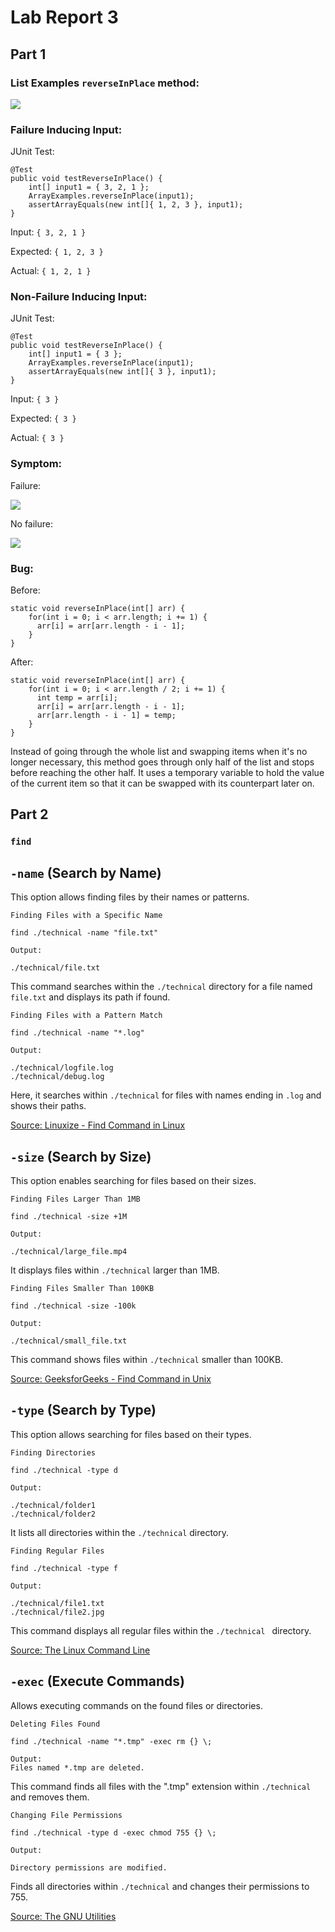 # Lab Report 3

## Part 1

### **List Examples `reverseInPlace` method:**

![](../labreport3images/reverseInPlace.png)

### Failure Inducing Input:

JUnit Test:
```
@Test 
public void testReverseInPlace() {
    int[] input1 = { 3, 2, 1 };
    ArrayExamples.reverseInPlace(input1);
    assertArrayEquals(new int[]{ 1, 2, 3 }, input1);
}
```
Input: `{ 3, 2, 1 }`

Expected: `{ 1, 2, 3 }`

Actual: `{ 1, 2, 1 }`
### Non-Failure Inducing Input:

JUnit Test:
```
@Test 
public void testReverseInPlace() {
    int[] input1 = { 3 };
    ArrayExamples.reverseInPlace(input1);
    assertArrayEquals(new int[]{ 3 }, input1);
}
```

Input: `{ 3 }`

Expected: `{ 3 }`

Actual: `{ 3 }`
### Symptom:

Failure:

![](../labreport3images/failure.png)

No failure:

![](../labreport3images/nofailure.png)

### Bug:

Before:

```
static void reverseInPlace(int[] arr) {
    for(int i = 0; i < arr.length; i += 1) {
      arr[i] = arr[arr.length - i - 1];
    }
}
```

After:
```
static void reverseInPlace(int[] arr) {
    for(int i = 0; i < arr.length / 2; i += 1) {
      int temp = arr[i];
      arr[i] = arr[arr.length - i - 1];
      arr[arr.length - i - 1] = temp;
    }
}
```
Instead of going through the whole list and swapping items when it's no longer necessary, this method goes through only half of the list and stops before reaching the other half. It uses a temporary variable to hold the value of the current item so that it can be swapped with its counterpart later on.

## Part 2

### `find`

## `-name` (Search by Name)

This option allows finding files by their names or patterns.

`Finding Files with a Specific Name`

```
find ./technical -name "file.txt"

Output:

./technical/file.txt
```

This command searches within the `./technical` directory for a file named `file.txt` and displays its path if found.

`Finding Files with a Pattern Match`

```
find ./technical -name "*.log"

Output: 

./technical/logfile.log
./technical/debug.log
```

Here, it searches within `./technical` for files with names ending in `.log` and shows their paths.

[Source: Linuxize - Find Command in Linux](https://linuxize.com/post/how-to-use-linux-find-command/)

## `-size` (Search by Size)

This option enables searching for files based on their sizes.

`Finding Files Larger Than 1MB`

```
find ./technical -size +1M

Output:

./technical/large_file.mp4
```

It displays files within `./technical` larger than 1MB.

`Finding Files Smaller Than 100KB`

```
find ./technical -size -100k

Output:

./technical/small_file.txt
```

This command shows files within `./technical` smaller than 100KB.

[Source: GeeksforGeeks - Find Command in Unix](https://linuxize.com/post/how-to-use-linux-find-command/)

## `-type` (Search by Type)

This option allows searching for files based on their types.

`Finding Directories`

```
find ./technical -type d

Output:

./technical/folder1
./technical/folder2
```

It lists all directories within the `./technical` directory.

`Finding Regular Files`

```
find ./technical -type f

Output:

./technical/file1.txt
./technical/file2.jpg
```
This command displays all regular files within the `./technical ` directory.

[Source: The Linux Command Line](https://linuxcommand.org/lc3_man_pages/find1.html)

## `-exec` (Execute Commands)

Allows executing commands on the found files or directories.

`Deleting Files Found`

```
find ./technical -name "*.tmp" -exec rm {} \;

Output: 
Files named *.tmp are deleted.
```

This command finds all files with the ".tmp" extension within `./technical` and removes them.

`Changing File Permissions`

```
find ./technical -type d -exec chmod 755 {} \;

Output:

Directory permissions are modified.
```

Finds all directories within `./technical` and changes their permissions to 755.

[Source: The GNU Utilities](https://www.gnu.org/software/findutils/manual/html_mono/find.html)